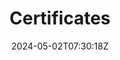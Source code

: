 ---
title: "Certificates"
description: 
date: 2024-05-02T07:30:18Z
image: 
math: 
license: 
hidden: false
comments: true
draft: false
---
